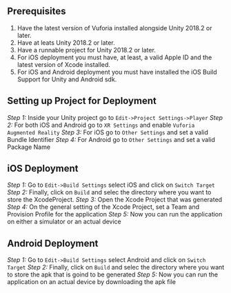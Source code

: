 ## Prerequisites

1. Have the latest version of Vuforia installed alongside Unity 2018.2 or later.
2. Have at leats Unity 2018.2 or later.
3. Have a runnable project for Unity 2018.2 or later.
4. For iOS deployment you must have, at least, a valid Apple ID and the latest version of Xcode installed.
4. For iOS and Android deployment you must have installed the iOS Build Support for Unity and Android sdk.

## Setting up Project for Deployment 

_Step 1:_ Inside your Unity project go to  `Edit->Project Settings->Player`
_Step 2:_ For both iOS and Android go to `XR Settings` and enable  `Vuforia Augmented Reality`
_Step 3:_  For iOS go to  `Other Settings`  and set a valid Bundle Identifier
_Step 4:_ For Android go to `Other Settings` and set a valid Package Name

## iOS Deployment 
_Step 1:_ Go to `Edit->Build Settings` select iOS and click on `Switch Target`
_Step 2:_ Finally, click on `Build` and selec the directory where you want to store the XcodeProject.
_Step 3:_ Open the Xcode Project that was generated
_Step 4:_ On the general setting of the Xcode Project, set a Team and Provision Profile for the application
_Step 5:_ Now you can run the application on either a simulator or an actual device

## Android Deployment 
_Step 1:_ Go to `Edit->Build Settings` select Android and click on `Switch Target`
_Step 2:_ Finally, click on `Build` and selec the directory where you want to store the apk that is goind to be generated
_Step 5:_ Now you can run the application on an actual device by downloading the apk file
